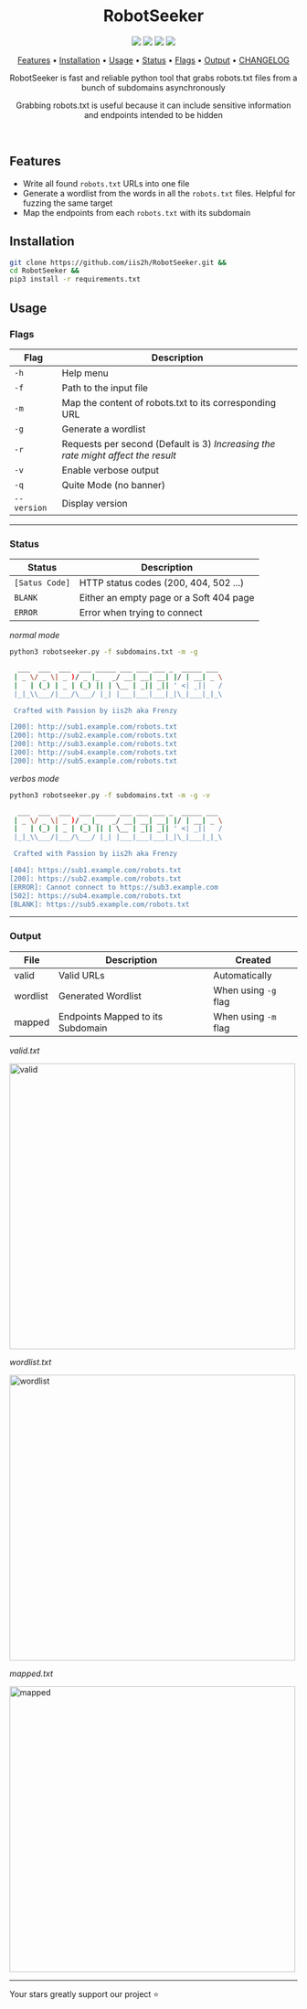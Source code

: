 <h1 align="center">
 RobotSeeker
<br>
</h1>

<p align="center">
  <a href="https://opensource.org/licenses/MIT"><img src="https://img.shields.io/github/license/iis2h/RobotSeeker.svg"></a>
  <a href="https://github.com/iis2h/RobotSeeker/releases"><img src="https://img.shields.io/github/v/tag/iis2h/RobotSeeker?label=version"></a>
  <a href="https://www.python.org"><img src="https://img.shields.io/badge/python-3.6+-yellow"></a>
  <a href="https://github.com/iis2h/RobotSeeker/issues"><img src="https://img.shields.io/badge/contributes-welcome-blue"></a>
</p>

<p align="center">
  <a href="#features">Features</a> •
  <a href="#installation">Installation</a> •
  <a href="#usage">Usage</a> •
  <a href="#status">Status</a> •
  <a href="#flags">Flags</a> •
  <a href="#output">Output</a> •
  <a href="https://raw.githubusercontent.com/iis2h/RobotSeeker/main/CHANGELOG.txt" target="_blank">CHANGELOG</a>
</p>


<p align="center">RobotSeeker is fast and reliable python tool that grabs robots.txt files from a bunch of subdomains asynchronously</p>

<p align="center">
Grabbing robots.txt is useful because it can include sensitive information and endpoints intended to be hidden
</p>

<br>

## Features

* Write all found `robots.txt` URLs into one file
* Generate a wordlist from the words in all the `robots.txt` files. Helpful for fuzzing the same target
* Map the endpoints from each `robots.txt` with its subdomain

## Installation

```bash
git clone https://github.com/iis2h/RobotSeeker.git &&
cd RobotSeeker &&
pip3 install -r requirements.txt
```

## Usage
### Flags
| Flag | Description
|---|---|
| `-h` | Help menu |
| `-f` | Path to the input file |
| `-m` | Map the content of robots.txt to its corresponding URL |
| `-g` | Generate a wordlist |
| `-r` | Requests per second (Default is 3) *Increasing the rate might affect the result* |
| `-v` | Enable verbose output |
| `-q` | Quite Mode (no banner) |
| `--version` | Display version |

---

### Status

| Status | Description |
|---|---|
| `[Satus Code]` | HTTP status codes (200, 404, 502 ...) |
| `BLANK` | Either an empty page or a Soft 404 page |
| `ERROR` | Error when trying to connect |

*normal mode*
```bash
python3 robotseeker.py -f subdomains.txt -m -g
```
```bash
  ___  ___  ___  ___ _____ ___ ___ ___ _  _____ ___
 | _ \/ _ \| _ )/ _ |_   _/ __| __| __| |/ | __| _ \
 |   | (_) | _ | (_) || | \__ | _|| _|| ' <| _||   /
 |_|_\\___/|___/\___/ |_| |___|___|___|_|\_|___|_|_\

 Crafted with Passion by iis2h aka Frenzy

[200]: http://sub1.example.com/robots.txt
[200]: http://sub2.example.com/robots.txt
[200]: http://sub3.example.com/robots.txt
[200]: http://sub4.example.com/robots.txt
[200]: http://sub5.example.com/robots.txt
```

*verbos mode*
```bash
python3 robotseeker.py -f subdomains.txt -m -g -v
```
```bash
  ___  ___  ___  ___ _____ ___ ___ ___ _  _____ ___
 | _ \/ _ \| _ )/ _ |_   _/ __| __| __| |/ | __| _ \
 |   | (_) | _ | (_) || | \__ | _|| _|| ' <| _||   /
 |_|_\\___/|___/\___/ |_| |___|___|___|_|\_|___|_|_\

 Crafted with Passion by iis2h aka Frenzy

[404]: https://sub1.example.com/robots.txt
[200]: https://sub2.example.com/robots.txt
[ERROR]: Cannot connect to https://sub3.example.com
[502]: https://sub4.example.com/robots.txt
[BLANK]: https://sub5.example.com/robots.txt
```

---

### Output
| File | Description | Created |
|---|---|---|
| valid | Valid URLs | Automatically |
| wordlist | Generated Wordlist | When using `-g` flag |
| mapped | Endpoints Mapped to its Subdomain | When using `-m` flag |

*valid.txt*
<p><img width="500" alt="valid" src="https://github.com/iis2h/RobotSeeker/assets/43062742/4117d68f-21c3-48b9-abac-2370784f2fde"></p>

*wordlist.txt*
<p><img width="500" alt="wordlist" src="https://github.com/iis2h/RobotSeeker/assets/43062742/061146ee-5fa3-4953-9803-09863e14bd2c"></p>

*mapped.txt*
<p><img width="500" alt="mapped" src="https://github.com/iis2h/RobotSeeker/assets/43062742/db0f385f-583f-495d-a8c0-6a6206411b9f"></p>

---
 Your stars greatly support our project ⭐ 
